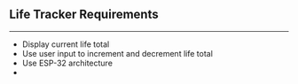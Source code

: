 ## Life Tracker Requirements
***
- Display current life total
- Use user input to increment and decrement life total
- Use ESP-32 architecture
- 